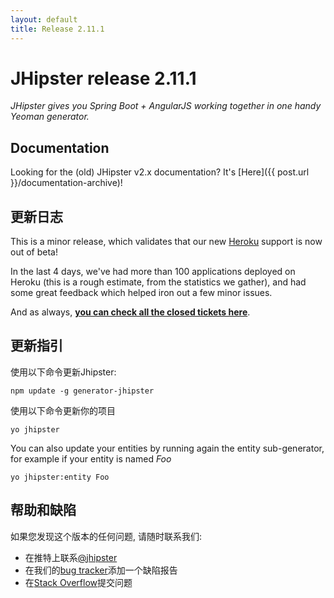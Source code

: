 ```yaml
---
layout: default
title: Release 2.11.1
---
```


JHipster release 2.11.1
==================

*JHipster gives you Spring Boot + AngularJS working together in one handy Yeoman generator.*

Documentation
----------

Looking for the (old) JHipster v2.x documentation? It's [Here]({{ post.url }}/documentation-archive)!

更新日志
----------

This is a minor release, which validates that our new [Heroku](https://www.heroku.com/home) support is now out of beta!

In the last 4 days, we've had more than 100 applications deployed on Heroku (this is a rough estimate, from the statistics we gather), and had some great feedback which helped iron out a few minor issues.

And as always, __[you can check all the closed tickets here](https://github.com/jhipster/generator-jhipster/issues?q=milestone%3A2.11.1+is%3Aclosed)__.

更新指引
------------

使用以下命令更新Jhipster:

```
npm update -g generator-jhipster
```

使用以下命令更新你的项目

```
yo jhipster
```

You can also update your entities by running again the entity sub-generator, for example if your entity is named _Foo_

```
yo jhipster:entity Foo
```

帮助和缺陷
--------------

如果您发现这个版本的任何问题, 请随时联系我们:

- 在推特上联系[@jhipster](https://twitter.com/jhipster)
- 在我们的[bug tracker](https://github.com/jhipster/generator-jhipster/issues?state=open)添加一个缺陷报告
- 在[Stack Overflow](http://stackoverflow.com/tags/jhipster/info)提交问题
